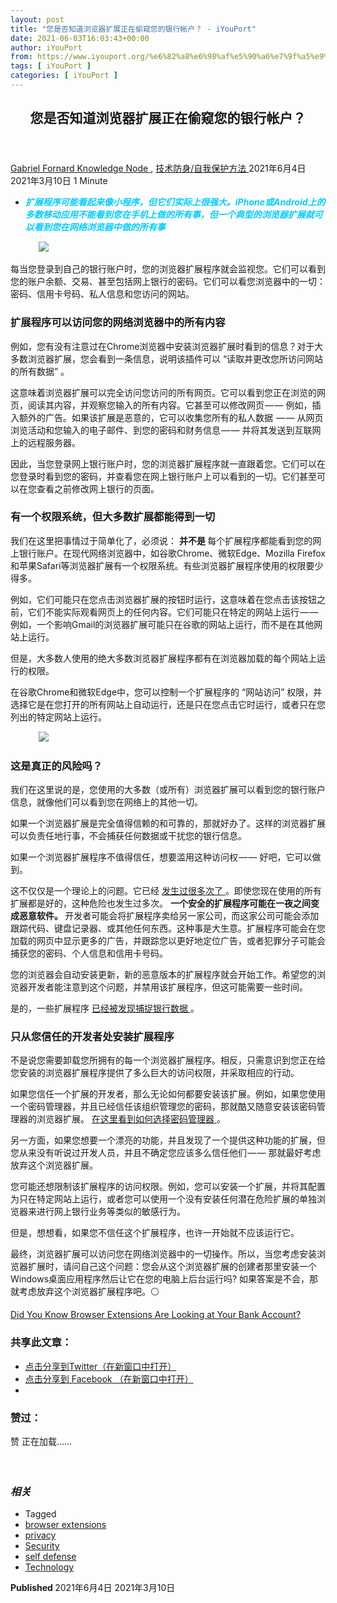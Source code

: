 ```yaml
---
layout: post
title: "您是否知道浏览器扩展正在偷窥您的银行帐户？ - iYouPort"
date: 2021-06-03T16:03:43+00:00
author: iYouPort
from: https://www.iyouport.org/%e6%82%a8%e6%98%af%e5%90%a6%e7%9f%a5%e9%81%93%e6%b5%8f%e8%a7%88%e5%99%a8%e6%89%a9%e5%b1%95%e6%ad%a3%e5%9c%a8%e5%81%b7%e7%aa%a5%e6%82%a8%e7%9a%84%e9%93%b6%e8%a1%8c%e5%b8%90%e6%88%b7%ef%bc%9f/
tags: [ iYouPort ]
categories: [ iYouPort ]
---
```


<article class="post-16216 post type-post status-publish format-standard has-post-thumbnail hentry category-knowledge-node category-54 tag-browser-extensions tag-privacy tag-security tag-self-defense tag-technology" id="post-16216">
 <header class="entry-header">
  <h1 class="entry-title">
   您是否知道浏览器扩展正在偷窥您的银行帐户？
  </h1>
 </header>
 <div class="entry-meta">
  <span class="byline">
   <a href="https://www.iyouport.org/author/gabrielfornard/" rel="author" title="由Gabriel Fornard发布">
    Gabriel Fornard
   </a>
  </span>
  <span class="cat-links">
   <a href="https://www.iyouport.org/category/knowledge-node/" rel="category tag">
    Knowledge Node
   </a>
   ,
   <a href="https://www.iyouport.org/category/%e6%8a%80%e6%9c%af%e9%98%b2%e8%ba%ab-%e8%87%aa%e6%88%91%e4%bf%9d%e6%8a%a4%e6%96%b9%e6%b3%95/" rel="category tag">
    技术防身/自我保护方法
   </a>
  </span>
  <span class="published-on">
   <time class="entry-date published" datetime="2021-06-04T00:03:43+08:00">
    2021年6月4日
   </time>
   <time class="updated" datetime="2021-03-10T22:45:05+08:00">
    2021年3月10日
   </time>
  </span>
  <span class="word-count">
   1 Minute
  </span>
 </div>
 <div class="entry-content">
  <ul>
   <li class="graf graf--p">
    <span style="color: #00ccff;">
     <em>
      <strong>
       扩展程序可能看起来像小程序，但它们实际上很强大。iPhone或Android上的多数移动应用不能看到您在手机上做的所有事，但一个典型的浏览器扩展就可以看到您在网络浏览器中做的所有事
      </strong>
     </em>
    </span>
   </li>
  </ul>
  <figure class="graf graf--figure">
   <img class="graf-image aligncenter jetpack-lazy-image" data-height="1334" data-image-id="0*YRtd-eZZq-Ybfdqs" data-lazy-src="https://cdn-images-1.medium.com/max/1067/0*YRtd-eZZq-Ybfdqs?is-pending-load=1" data-width="1000" src="https://cdn-images-1.medium.com/max/1067/0*YRtd-eZZq-Ybfdqs" srcset="data:image/gif;base64,R0lGODlhAQABAIAAAAAAAP///yH5BAEAAAAALAAAAAABAAEAAAIBRAA7"/>
   <noscript>
    <img class="graf-image aligncenter" data-height="1334" data-image-id="0*YRtd-eZZq-Ybfdqs" data-width="1000" src="https://cdn-images-1.medium.com/max/1067/0*YRtd-eZZq-Ybfdqs"/>
   </noscript>
  </figure>
  <p class="graf graf--p">
   每当您登录到自己的银行账户时，您的浏览器扩展程序就会监视您。它们可以看到您的账户余额、交易、甚至包括网上银行的密码。它们可以看您浏览器中的一切：密码、信用卡号码、私人信息和您访问的网站。
  </p>
  <h3 class="graf graf--p">
   <strong class="markup--strong markup--p-strong">
    扩展程序可以访问您的网络浏览器中的所有内容
   </strong>
  </h3>
  <p class="graf graf--p">
   例如，您有没有注意过在Chrome浏览器中安装浏览器扩展时看到的信息？对于大多数浏览器扩展，您会看到一条信息，说明该插件可以 “读取并更改您所访问网站的所有数据” 。
  </p>
  <p class="graf graf--p">
   这意味着浏览器扩展可以完全访问您访问的所有网页。它可以看到您正在浏览的网页，阅读其内容，并观察您输入的所有内容。它甚至可以修改网页 — — 例如，插入额外的广告。如果该扩展是恶意的，它可以收集您所有的私人数据  — — 从网页浏览活动和您输入的电子邮件、到您的密码和财务信息 — — 并将其发送到互联网上的远程服务器。
  </p>
  <p class="graf graf--p">
   因此，当您登录网上银行账户时，您的浏览器扩展程序就一直跟着您。它们可以在您登录时看到您的密码，并查看您在网上银行账户上可以看到的一切。它们甚至可以在您查看之前修改网上银行的页面。
  </p>
  <h3 class="graf graf--p">
   <strong class="markup--strong markup--p-strong">
    有一个权限系统，但大多数扩展都能得到一切
   </strong>
  </h3>
  <p class="graf graf--p">
   我们在这里把事情过于简单化了，必须说：
   <strong class="markup--strong markup--p-strong">
    并不是
   </strong>
   每个扩展程序都能看到您的网上银行账户。在现代网络浏览器中，如谷歌Chrome、微软Edge、Mozilla Firefox和苹果Safari等浏览器扩展有一个权限系统。有些浏览器扩展程序使用的权限要少得多。
  </p>
  <p class="graf graf--p">
   例如，它们可能只在您点击浏览器扩展的按钮时运行，这意味着在您点击该按钮之前，它们不能实际观看网页上的任何内容。它们可能只在特定的网站上运行 — — 例如，一个影响Gmail的浏览器扩展可能只在谷歌的网站上运行，而不是在其他网站上运行。
  </p>
  <p class="graf graf--p">
   但是，大多数人使用的绝大多数浏览器扩展程序都有在浏览器加载的每个网站上运行的权限。
  </p>
  <p class="graf graf--p">
   在谷歌Chrome和微软Edge中，您可以控制一个扩展程序的 “网站访问” 权限，并选择它是在您打开的所有网站上自动运行，还是只在您点击它时运行，或者只在您列出的特定网站上运行。
  </p>
  <figure class="graf graf--figure">
   <img class="graf-image aligncenter jetpack-lazy-image" data-height="696" data-image-id="1*-nDqO-wW3D1G4_3rWcHnGg.png" data-lazy-src="https://i1.wp.com/cdn-images-1.medium.com/max/1067/1*-nDqO-wW3D1G4_3rWcHnGg.png?w=1100&amp;is-pending-load=1#038;ssl=1" data-recalc-dims="1" data-width="1294" src="https://i1.wp.com/cdn-images-1.medium.com/max/1067/1*-nDqO-wW3D1G4_3rWcHnGg.png?w=1100&amp;ssl=1" srcset="data:image/gif;base64,R0lGODlhAQABAIAAAAAAAP///yH5BAEAAAAALAAAAAABAAEAAAIBRAA7"/>
   <noscript>
    <img class="graf-image aligncenter" data-height="696" data-image-id="1*-nDqO-wW3D1G4_3rWcHnGg.png" data-recalc-dims="1" data-width="1294" src="https://i1.wp.com/cdn-images-1.medium.com/max/1067/1*-nDqO-wW3D1G4_3rWcHnGg.png?w=1100&amp;ssl=1"/>
   </noscript>
  </figure>
  <h3 class="graf graf--p">
   <strong class="markup--strong markup--p-strong">
    这是真正的风险吗？
   </strong>
  </h3>
  <p class="graf graf--p">
   我们在这里说的是，您使用的大多数（或所有）浏览器扩展可以看到您的银行账户信息，就像他们可以看到您在网络上的其他一切。
  </p>
  <p class="graf graf--p">
   如果一个浏览器扩展是完全值得信赖的和可靠的，那就好办了。这样的浏览器扩展可以负责任地行事，不会捕获任何数据或干扰您的银行信息。
  </p>
  <p class="graf graf--p">
   如果一个浏览器扩展程序不值得信任，想要滥用这种访问权 — — 好吧，它可以做到。
  </p>
  <p class="graf graf--p">
   这不仅仅是一个理论上的问题。它已经
   <a class="markup--anchor markup--p-anchor" data-href="https://www.reviewgeek.com/50039/chrome-extensions-with-80-million-installs-caught-injecting-phony-search-results/" href="https://www.reviewgeek.com/50039/chrome-extensions-with-80-million-installs-caught-injecting-phony-search-results/" rel="noopener" target="_blank">
    发生过很多次了
   </a>
   。即使您现在使用的所有扩展都是好的，这种危险也发生过多次。
   <strong class="markup--strong markup--p-strong">
    一个安全的扩展程序可能在一夜之间变成恶意软件。
   </strong>
   开发者可能会将扩展程序卖给另一家公司，而这家公司可能会添加跟踪代码、键盘记录器、或其他任何东西。这种事是大生意。扩展程序可能会在您加载的网页中显示更多的广告，并跟踪您以更好地定位广告，或者犯罪分子可能会捕获您的密码、个人信息和信用卡号码。
  </p>
  <p class="graf graf--p">
   您的浏览器会自动安装更新，新的恶意版本的扩展程序就会开始工作。希望您的浏览器开发者能注意到这个问题，并禁用该扩展程序，但这可能需要一些时间。
  </p>
  <p class="graf graf--p">
   是的，一些扩展程序
   <a class="markup--anchor markup--p-anchor" data-href="https://arstechnica.com/information-technology/2017/08/bank-fraud-malware-not-detected-by-any-av-hosted-in-chrome-web-store-twice/" href="https://arstechnica.com/information-technology/2017/08/bank-fraud-malware-not-detected-by-any-av-hosted-in-chrome-web-store-twice/" rel="noopener" target="_blank">
    已经被发现捕捉银行数据
   </a>
   。
  </p>
  <h3 class="graf graf--p">
   <strong class="markup--strong markup--p-strong">
    只从您信任的开发者处安装扩展程序
   </strong>
  </h3>
  <p class="graf graf--p">
   不是说您需要卸载您所拥有的每一个浏览器扩展程序。相反，只需意识到您正在给您安装的浏览器扩展程序提供了多么巨大的访问权限，并采取相应的行动。
  </p>
  <p class="graf graf--p">
   如果您信任一个扩展的开发者，那么无论如何都要安装该扩展。例如，如果您使用一个密码管理器，并且已经信任该组织管理您的密码，那就酷又随意安装该密码管理器的浏览器扩展。
   <a class="markup--anchor markup--p-anchor" data-href="https://www.iyouport.org/%e4%bb%80%e4%b9%88%e6%98%af%e5%87%ad%e6%8d%ae%e5%a1%ab%e5%85%85%e6%94%bb%e5%87%bb%ef%bc%9f%e4%bb%a5%e5%8f%8a%e5%a6%82%e4%bd%95%e4%bf%9d%e6%8a%a4%e8%87%aa%e5%b7%b1/" href="https://www.iyouport.org/%e4%bb%80%e4%b9%88%e6%98%af%e5%87%ad%e6%8d%ae%e5%a1%ab%e5%85%85%e6%94%bb%e5%87%bb%ef%bc%9f%e4%bb%a5%e5%8f%8a%e5%a6%82%e4%bd%95%e4%bf%9d%e6%8a%a4%e8%87%aa%e5%b7%b1/" rel="noopener" target="_blank">
    在这里看到如何选择密码管理器
   </a>
   。
  </p>
  <p class="graf graf--p">
   另一方面，如果您想要一个漂亮的功能，并且发现了一个提供这种功能的扩展，但您从来没有听说过开发人员，并且不确定您应该多么信任他们 — — 那就最好考虑放弃这个浏览器扩展。
  </p>
  <p class="graf graf--p">
   您可能还想限制该扩展程序的访问权限。例如，您可以安装一个扩展，并将其配置为只在特定网站上运行，或者您可以使用一个没有安装任何潜在危险扩展的单独浏览器来进行网上银行业务等类似的敏感行为。
  </p>
  <p class="graf graf--p">
   但是，想想看，如果您不信任这个扩展程序，也许一开始就不应该运行它。
  </p>
  <p class="graf graf--p">
   最终，浏览器扩展可以访问您在网络浏览器中的一切操作。所以，当您考虑安装浏览器扩展时，请问自己这个问题：您会从这个浏览器扩展的创建者那里安装一个Windows桌面应用程序然后让它在您的电脑上后台运行吗? 如果答案是不会，那就考虑放弃这个浏览器扩展程序吧。⚪️
  </p>
  <p class="graf graf--p">
   <a class="markup--anchor markup--p-anchor" data-href="https://www.howtogeek.com/716771/did-you-know-browser-extensions-are-looking-at-your-bank-account/" href="https://www.howtogeek.com/716771/did-you-know-browser-extensions-are-looking-at-your-bank-account/" rel="noopener" target="_blank">
    Did You Know Browser Extensions Are Looking at Your Bank Account?
   </a>
  </p>
  <div id="atatags-1611829871-60b9a20890229">
  </div>
  <div class="sharedaddy sd-sharing-enabled">
   <div class="robots-nocontent sd-block sd-social sd-social-icon sd-sharing">
    <h3 class="sd-title">
     共享此文章：
    </h3>
    <div class="sd-content">
     <ul>
      <li class="share-twitter">
       <a class="share-twitter sd-button share-icon no-text" data-shared="sharing-twitter-16216" href="https://www.iyouport.org/%e6%82%a8%e6%98%af%e5%90%a6%e7%9f%a5%e9%81%93%e6%b5%8f%e8%a7%88%e5%99%a8%e6%89%a9%e5%b1%95%e6%ad%a3%e5%9c%a8%e5%81%b7%e7%aa%a5%e6%82%a8%e7%9a%84%e9%93%b6%e8%a1%8c%e5%b8%90%e6%88%b7%ef%bc%9f/?share=twitter" rel="nofollow noopener noreferrer" target="_blank" title="点击分享到Twitter">
        <span>
        </span>
        <span class="sharing-screen-reader-text">
         点击分享到Twitter（在新窗口中打开）
        </span>
       </a>
      </li>
      <li class="share-facebook">
       <a class="share-facebook sd-button share-icon no-text" data-shared="sharing-facebook-16216" href="https://www.iyouport.org/%e6%82%a8%e6%98%af%e5%90%a6%e7%9f%a5%e9%81%93%e6%b5%8f%e8%a7%88%e5%99%a8%e6%89%a9%e5%b1%95%e6%ad%a3%e5%9c%a8%e5%81%b7%e7%aa%a5%e6%82%a8%e7%9a%84%e9%93%b6%e8%a1%8c%e5%b8%90%e6%88%b7%ef%bc%9f/?share=facebook" rel="nofollow noopener noreferrer" target="_blank" title="点击分享到 Facebook ">
        <span>
        </span>
        <span class="sharing-screen-reader-text">
         点击分享到 Facebook （在新窗口中打开）
        </span>
       </a>
      </li>
      <li class="share-end">
      </li>
     </ul>
    </div>
   </div>
  </div>
  <div class="sharedaddy sd-block sd-like jetpack-likes-widget-wrapper jetpack-likes-widget-unloaded" data-name="like-post-frame-161182987-16216-60b9a20890866" data-src="https://widgets.wp.com/likes/#blog_id=161182987&amp;post_id=16216&amp;origin=www.iyouport.org&amp;obj_id=161182987-16216-60b9a20890866" id="like-post-wrapper-161182987-16216-60b9a20890866">
   <h3 class="sd-title">
    赞过：
   </h3>
   <div class="likes-widget-placeholder post-likes-widget-placeholder" style="height: 55px;">
    <span class="button">
     <span>
      赞
     </span>
    </span>
    <span class="loading">
     正在加载……
    </span>
   </div>
   <span class="sd-text-color">
   </span>
   <a class="sd-link-color">
   </a>
  </div>
  <div class="jp-relatedposts" id="jp-relatedposts">
   <h3 class="jp-relatedposts-headline">
    <em>
     相关
    </em>
   </h3>
  </div>
 </div>
 <div class="entry-footer">
  <ul class="post-tags light-text">
   <li>
    Tagged
   </li>
   <li>
    <a href="https://www.iyouport.org/tag/browser-extensions/" rel="tag">
     browser extensions
    </a>
   </li>
   <li>
    <a href="https://www.iyouport.org/tag/privacy/" rel="tag">
     privacy
    </a>
   </li>
   <li>
    <a href="https://www.iyouport.org/tag/security/" rel="tag">
     Security
    </a>
   </li>
   <li>
    <a href="https://www.iyouport.org/tag/self-defense/" rel="tag">
     self defense
    </a>
   </li>
   <li>
    <a href="https://www.iyouport.org/tag/technology/" rel="tag">
     Technology
    </a>
   </li>
  </ul>
 </div>
 <div class="entry-author-wrapper">
  <div class="site-posted-on">
   <strong>
    Published
   </strong>
   <time class="entry-date published" datetime="2021-06-04T00:03:43+08:00">
    2021年6月4日
   </time>
   <time class="updated" datetime="2021-03-10T22:45:05+08:00">
    2021年3月10日
   </time>
  </div>
 </div>
</article>

